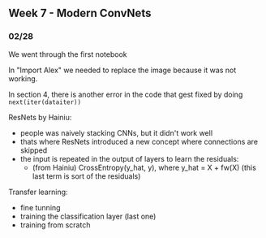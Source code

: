 ## Week 7 - Modern ConvNets

### 02/28

We went through the first notebook

In "Import Alex" we needed to replace the image because it was not working.

In section 4, there is another error in the code that gest fixed by doing `next(iter(dataiter))`

ResNets by Hainiu:
* people was naively stacking CNNs, but it didn't work well
* thats where ResNets introduced a new concept where connections are skipped
* the input is repeated in the output of layers to learn the residuals:
    * (from Hainiu) CrossEntropy(y_hat, y), where y_hat = X + fw(X) (this last term is sort of the residuals)


Transfer learning:
* fine tunning
* training the classification layer (last one)
* training from scratch
